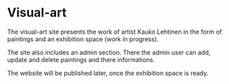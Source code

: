 # Visual-art

The visual-art site presents the work of artist Kauko Lehtinen in the form of paintings and an exhibition space (work in progress).

The site also includes an admin section. There the admin user can add, update and delete paintings and there informations.

The website will be published later, once the exhibition space is ready.
